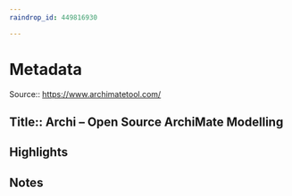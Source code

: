 ```yaml
---
raindrop_id: 449816930

---
```


# Metadata
Source:: https://www.archimatetool.com/

Title:: Archi – Open Source ArchiMate Modelling
---



## Highlights
## Notes
